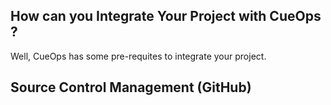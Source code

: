 ## How can you Integrate Your Project with CueOps ?

Well, CueOps has some pre-requites to integrate your project.

## Source Control Management (GitHub)


